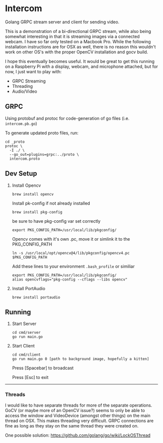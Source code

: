 # Intercom
Golang GRPC stream server and client for sending video.

This is a demonstration of a bi-directional GRPC stream, while also being somewhat interesting in that it is streaming images via a connected webcam.  I have so far only tested on a Macbook Pro.  While the following installation instructions are for OSX as well,  there is no reason this wouldn't work on other OS's with the proper OpenCV installation and gocv build.

I hope this eventually becomes useful.  It would be great to get this running on a Raspberry Pi with a display, webcam, and microphone attached, but for now, I just want to play with:
* GRPC Streaming
* Threading
* Audio/Video
	
## GRPC
Using protobuf and protoc for code-generation of go files (i.e. `intercom.pb.go`)

To generate updated proto files, run:

```
cd _proto
protoc \
  -I ./ \
  --go_out=plugins=grpc:../proto \
  intercom.proto
```

## Dev Setup
1. Install Opencv
    	
    ```
    brew install opencv
    ```
        
    Install pk-config if not already installed
    ```
    brew install pkg-config
    ```
         
    be sure to have pkg-config var set correctly
    ```
    export PKG_CONFIG_PATH=/usr/local/lib/pkgconfig/
    ```
        
    Opencv comes with it's own .pc, move it or simlink it to the PKG_CONFIG_PATH
    ```
    ln -s /usr/local/opt/opencv@4/lib/pkgconfig/opencv4.pc $PKG_CONFIG_PATH
    ```
    
    Add these lines to your environment `.bash_profile` or similiar
    ```
    export PKG_CONFIG_PATH=/usr/local/lib/pkgconfig/
    alias opencvflags="pkg-config --cflags --libs opencv"
    ```
	
1. Install PortAudio
    ```
    brew install portaudio
    ```


## Running
1. Start Server
    ```
    cd cmd/server
    go run main.go
    ```
    
1. Start Client
    ```
    cd cmd/client
    go run main.go 0 [path to background image, hopefully a kitten]
    ```
    
    Press [Spacebar] to broadcast
    
    Press [Esc] to exit
    
___
### Threads
I would like to have separate threads for more of the separate operations. GoCV 
(or maybe more of an OpenCV issue?) seems to only be able to access the window 
and VideoDevice (amongst other things) on the main thread on OSX.  This makes 
threading very difficult.  GRPC connections are fine as long as they stay on the 
same thread they were created on.

One possible solution: https://github.com/golang/go/wiki/LockOSThread
